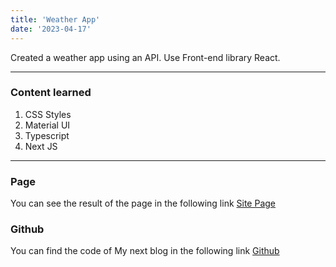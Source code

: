 ```yaml
---
title: 'Weather App'
date: '2023-04-17'
---
```

Created a weather app using an API. Use Front-end library React.

---
### Content learned
1. CSS Styles
2. Material UI
3. Typescript
4. Next JS

---
### Page
You can see the result of the page in the following link
[Site Page](https://github.com/MiJaZu/WeatherApp)

### Github
You can find the code of My next blog in the following link
[Github](https://github.com/MiJaZu/WeatherApp)